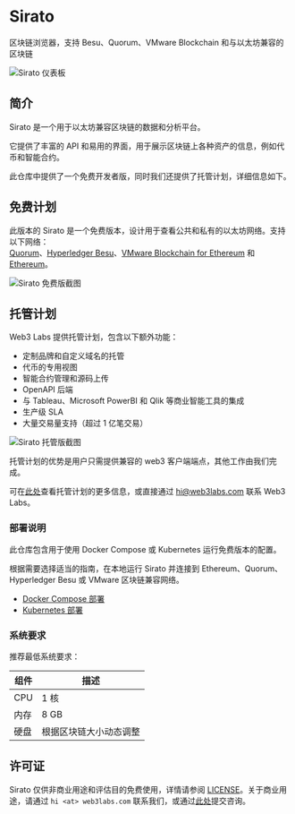 # Sirato

区块链浏览器，支持 Besu、Quorum、VMware Blockchain 和与以太坊兼容的区块链

![Sirato 仪表板](https://raw.githubusercontent.com/web3labs/sirato-free/master/_images/sirato-dashboard.png "Sirato 仪表板")

## 简介

Sirato 是一个用于以太坊兼容区块链的数据和分析平台。

它提供了丰富的 API 和易用的界面，用于展示区块链上各种资产的信息，例如代币和智能合约。

此仓库中提供了一个免费开发者版，同时我们还提供了托管计划，详细信息如下。

## 免费计划

此版本的 Sirato 是一个免费版本，设计用于查看公共和私有的以太坊网络。支持以下网络：  
[Quorum](https://github.com/ConsenSys/quorum)、[Hyperledger Besu](https://besu.hyperledger.org/en/stable/)、[VMware Blockchain for Ethereum](https://www.vmware.com/products/blockchain.html) 和 [Ethereum](https://github.com/ethereum/go-ethereum)。

![Sirato 免费版截图](https://raw.githubusercontent.com/web3labs/sirato-free/master/_images/sirato-free.png "Sirato 免费版")

## 托管计划

Web3 Labs 提供托管计划，包含以下额外功能：

- 定制品牌和自定义域名的托管
- 代币的专用视图
- 智能合约管理和源码上传
- OpenAPI 后端
- 与 Tableau、Microsoft PowerBI 和 Qlik 等商业智能工具的集成
- 生产级 SLA
- 大量交易量支持（超过 1 亿笔交易）

![Sirato 托管版截图](https://raw.githubusercontent.com/web3labs/sirato-free/master/_images/sirato-hosted.png "Sirato 托管版示例：带验证源代码的 Palm")

托管计划的优势是用户只需提供兼容的 web3 客户端端点，其他工作由我们完成。

可在[此处](https://www.web3labs.com/blockchain-explorer-sirato-plans)查看托管计划的更多信息，或直接通过 [hi@web3labs.com](mailto:hi@web3labs.com?subject=Sirato%20hosted%20plans) 联系 Web3 Labs。

### 部署说明

此仓库包含用于使用 Docker Compose 或 Kubernetes 运行免费版本的配置。

根据需要选择适当的指南，在本地运行 Sirato 并连接到 Ethereum、Quorum、Hyperledger Besu 或 VMware 区块链兼容网络。

- [Docker Compose 部署](docker-compose/README.md)
- [Kubernetes 部署](k8s/README.md)

### 系统要求

推荐最低系统要求：

| 组件  | 描述          |
| --- | ----------- |
| CPU | 1 核         |
| 内存  | 8 GB        |
| 硬盘  | 根据区块链大小动态调整 |

## 许可证

Sirato 仅供非商业用途和评估目的免费使用，详情请参阅 [LICENSE](LICENSE)。关于商业用途，请通过 `hi <at> web3labs.com` 联系我们，或通过[此处](https://pages.web3labs.com/sirato-enterprise)提交咨询。
